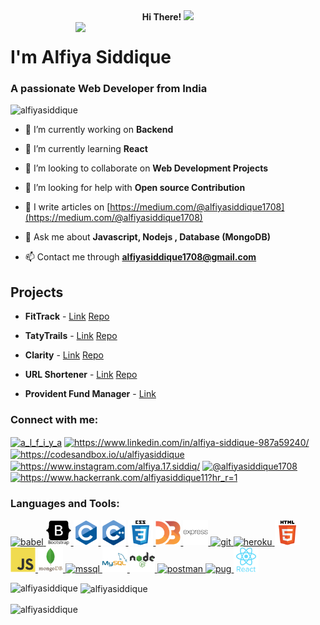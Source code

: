 <div id = "Head" align = "center">
   <span><strong>Hi There!</strong></span>
  <img src= "https://media.giphy.com/media/zJ3V6Ot51H8Y0/giphy.gif" width = "10%"/>
  <br/>
</div>

   <img align = "right" src="https://media.giphy.com/media/paTz7UZbPfTZFRYnnB/giphy.gif" width="400px"/>
 
 <h1>I'm Alfiya Siddique</h1>
<h3>A passionate Web Developer from India</h3>

<p align="left"> <img src="https://komarev.com/ghpvc/?username=alfiyasiddique&label=Profile%20views&color=0e75b6&style=flat" alt="alfiyasiddique"> </p>

- 🔭 I’m currently working on **Backend**

- 🌱 I’m currently learning **React**

- 👯 I’m looking to collaborate on **Web Development Projects**

- 🤝 I’m looking for help with **Open source Contribution**

- 📝 I write articles on [https://medium.com/@alfiyasiddique1708](https://medium.com/@alfiyasiddique1708)

- 💬 Ask me about **Javascript, Nodejs , Database (MongoDB)**

- 📫 Contact me through **alfiyasiddique1708@gmail.com**

## Projects

-  **FitTrack** - [Link](https://exercise-tracker-dp6p.onrender.com/) [Repo](https://github.com/AlfiyaSiddique/exercise-tracker)
-  **TatyTrails** -  [Link](https://delightful-daifuku-a9f6ea.netlify.app/) [Repo](https://github.com/AlfiyaSiddique/TastyTrails)
-  **Clarity** -     [Link](https://heroic-paletas-b004a0.netlify.app/signup) [Repo](https://github.com/AlfiyaSiddique/Clarity)
- **URL Shortener** - [Link](https://urlshortener.alfiyasiddique.repl.co/) [Repo](https://github.com/AlfiyaSiddique/Internet-Shortcuts)

- **Provident Fund Manager** - [Link](https://chipper-bombolone-8ca005.netlify.app/)

<h3 align="left">Connect with me:</h3>
<p align="left">
<a href="https://twitter.com/a_l_f_i_y_a" target="blank"><img align="center" src="https://raw.githubusercontent.com/rahuldkjain/github-profile-readme-generator/master/src/images/icons/Social/twitter.svg" alt="a_l_f_i_y_a" height="30" width="40" /></a>
<a href="https://www.linkedin.com/in/alfiya-siddique-987a59240/" target="blank"><img align="center" src="https://raw.githubusercontent.com/rahuldkjain/github-profile-readme-generator/master/src/images/icons/Social/linked-in-alt.svg" alt="https://www.linkedin.com/in/alfiya-siddique-987a59240/" height="30" width="40" /></a>
<a href="https://codesandbox.com/https://codesandbox.io/u/alfiyasiddique" target="blank"><img align="center" src="https://raw.githubusercontent.com/rahuldkjain/github-profile-readme-generator/master/src/images/icons/Social/codesandbox.svg" alt="https://codesandbox.io/u/alfiyasiddique" height="30" width="40" /></a>
<a href="https://instagram.com/https://www.instagram.com/alfiya.17.siddiq/" target="blank"><img align="center" src="https://raw.githubusercontent.com/rahuldkjain/github-profile-readme-generator/master/src/images/icons/Social/instagram.svg" alt="https://www.instagram.com/alfiya.17.siddiq/" height="30" width="40" /></a>
<a href="https://medium.com/@alfiyasiddique1708" target="blank"><img align="center" src="https://raw.githubusercontent.com/rahuldkjain/github-profile-readme-generator/master/src/images/icons/Social/medium.svg" alt="@alfiyasiddique1708" height="30" width="40" /></a>
<a href="https://www.hackerrank.com/https://www.hackerrank.com/alfiyasiddique11?hr_r=1" target="blank"><img align="center" src="https://raw.githubusercontent.com/rahuldkjain/github-profile-readme-generator/master/src/images/icons/Social/hackerrank.svg" alt="https://www.hackerrank.com/alfiyasiddique11?hr_r=1" height="30" width="40" /></a>
</p>

<h3 align="left">Languages and Tools:</h3>
<p align="left"> <a href="https://babeljs.io/" target="_blank" rel="noreferrer"> <img src="https://www.vectorlogo.zone/logos/babeljs/babeljs-icon.svg" alt="babel" width="40" height="40"/> </a> <a href="https://getbootstrap.com" target="_blank" rel="noreferrer"> <img src="https://raw.githubusercontent.com/devicons/devicon/master/icons/bootstrap/bootstrap-plain-wordmark.svg" alt="bootstrap" width="40" height="40"/> </a> <a href="https://www.cprogramming.com/" target="_blank" rel="noreferrer"> <img src="https://raw.githubusercontent.com/devicons/devicon/master/icons/c/c-original.svg" alt="c" width="40" height="40"/> </a> <a href="https://www.w3schools.com/cpp/" target="_blank" rel="noreferrer"> <img src="https://raw.githubusercontent.com/devicons/devicon/master/icons/cplusplus/cplusplus-original.svg" alt="cplusplus" width="40" height="40"/> </a> <a href="https://www.w3schools.com/css/" target="_blank" rel="noreferrer"> <img src="https://raw.githubusercontent.com/devicons/devicon/master/icons/css3/css3-original-wordmark.svg" alt="css3" width="40" height="40"/> </a> <a href="https://d3js.org/" target="_blank" rel="noreferrer"> <img src="https://raw.githubusercontent.com/devicons/devicon/master/icons/d3js/d3js-original.svg" alt="d3js" width="40" height="40"/> </a> <a href="https://expressjs.com" target="_blank" rel="noreferrer"> <img src="https://raw.githubusercontent.com/devicons/devicon/master/icons/express/express-original-wordmark.svg" alt="express" width="40" height="40"/> </a> <a href="https://git-scm.com/" target="_blank" rel="noreferrer"> <img src="https://www.vectorlogo.zone/logos/git-scm/git-scm-icon.svg" alt="git" width="40" height="40"/> </a> <a href="https://heroku.com" target="_blank" rel="noreferrer"> <img src="https://www.vectorlogo.zone/logos/heroku/heroku-icon.svg" alt="heroku" width="40" height="40"/> </a> <a href="https://www.w3.org/html/" target="_blank" rel="noreferrer"> <img src="https://raw.githubusercontent.com/devicons/devicon/master/icons/html5/html5-original-wordmark.svg" alt="html5" width="40" height="40"/> </a> <a href="https://developer.mozilla.org/en-US/docs/Web/JavaScript" target="_blank" rel="noreferrer"> <img src="https://raw.githubusercontent.com/devicons/devicon/master/icons/javascript/javascript-original.svg" alt="javascript" width="40" height="40"/> </a> <a href="https://www.mongodb.com/" target="_blank" rel="noreferrer"> <img src="https://raw.githubusercontent.com/devicons/devicon/master/icons/mongodb/mongodb-original-wordmark.svg" alt="mongodb" width="40" height="40"/> </a> <a href="https://www.microsoft.com/en-us/sql-server" target="_blank" rel="noreferrer"> <img src="https://www.svgrepo.com/show/303229/microsoft-sql-server-logo.svg" alt="mssql" width="40" height="40"/> </a> <a href="https://www.mysql.com/" target="_blank" rel="noreferrer"> <img src="https://raw.githubusercontent.com/devicons/devicon/master/icons/mysql/mysql-original-wordmark.svg" alt="mysql" width="40" height="40"/> </a> <a href="https://nodejs.org" target="_blank" rel="noreferrer"> <img src="https://raw.githubusercontent.com/devicons/devicon/master/icons/nodejs/nodejs-original-wordmark.svg" alt="nodejs" width="40" height="40"/> </a> <a href="https://postman.com" target="_blank" rel="noreferrer"> <img src="https://www.vectorlogo.zone/logos/getpostman/getpostman-icon.svg" alt="postman" width="40" height="40"/> </a> <a href="https://pugjs.org" target="_blank" rel="noreferrer"> <img src="https://cdn.worldvectorlogo.com/logos/pug.svg" alt="pug" width="40" height="40"/> </a> <a href="https://reactjs.org/" target="_blank" rel="noreferrer"> <img src="https://raw.githubusercontent.com/devicons/devicon/master/icons/react/react-original-wordmark.svg" alt="react" width="40" height="40"/> </a> </p>

<p><img align="left" src="https://github-readme-stats.vercel.app/api/top-langs?username=alfiyasiddique&show_icons=true&locale=en&layout=compact" alt="alfiyasiddique" /></p>

<p>&nbsp;<img align="center" src="https://github-readme-stats.vercel.app/api?username=alfiyasiddique&show_icons=true&locale=en" alt="alfiyasiddique" /></p>

<p><img align="center" src="https://github-readme-streak-stats.herokuapp.com/?user=alfiyasiddique&" alt="alfiyasiddique" /></p>

